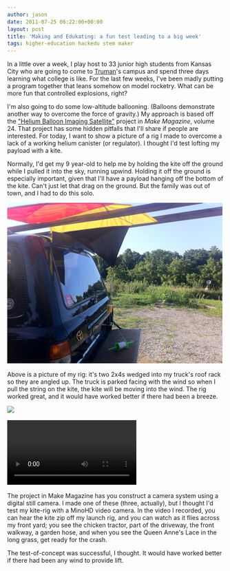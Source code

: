 ```yaml
---
author: jason
date: 2011-07-25 06:22:00+00:00
layout: post
title: 'Making and Edukating: a fun test leading to a big week'
tags: higher-education hackedu stem maker
---
```


In a little over a week, I play host to 33 junior high students from Kansas City who are going to come to <a href="http://www.truman.edu" title="Truman State University homepage" target="_blank">Truman</a>'s campus and spend three days learning what college is like. For the last few weeks, I've been madly putting a program together that leans somehow on model rocketry. What can be more fun that controlled explosions, right?

I'm also going to do some low-altitude ballooning. (Balloons demonstrate another way to overcome the force of gravity.) My approach is based off the ["Helium Balloon Imaging Satellite"](http://makeprojects.com/Project/Balloon-Imaging-Satellite-/307/1) project in _Make Magazine_, volume 24. That project has some hidden pitfalls that I'll share if people are interested. For today, I want to show a picture of a rig I made to overcome a lack of a working helium canister (or regulator). I thought I'd test lofting my payload with a kite.

Normally, I'd get my 9 year-old to help me by holding the kite off the ground while I pulled it into the sky, running upwind. Holding it off the ground is especially important, given that I'll have a payload hanging off the bottom of the kite. Can't just let that drag on the ground. But the family was out of town, and I had to do this solo.

![Kite_lauch_rig](/assets/images/kite_lauch_rig.png.scaled500.png)

Above is a picture of my rig: it's two 2x4s wedged into my truck's roof rack so they are angled up. The truck is parked facing with the wind so when I pull the string on the kite, the kite will be moving into the wind. The rig worked great, and it would have worked better if there had been a breeze.

![](/assets/images/frame_00004-300x169.png)

![Kauffman Kite](/assets/media/kauffman_kite_110724.mp4)

The project in Make Magazine has you construct a camera system using a digital still camera.  I made one of these (three, actually), but I thought I'd test my kite-rig with a MinoHD video camera.  In the video I recorded, you can hear the kite zip off my launch rig, and you can watch as it flies across my front yard; you see the chicken tractor, part of the driveway, the front walkway, a garden hose, and when you see the Queen Anne's Lace in the long grass, get ready for the crash.

The test-of-concept was successful, I thought.  It would have worked better if there had been any wind to provide lift.

